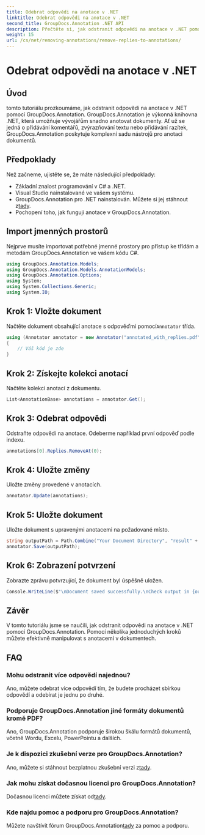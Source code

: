 ```yaml
---
title: Odebrat odpovědi na anotace v .NET
linktitle: Odebrat odpovědi na anotace v .NET
second_title: GroupDocs.Annotation .NET API
description: Přečtěte si, jak odstranit odpovědi na anotace v .NET pomocí GroupDocs.Annotation. Podrobný průvodce s příklady kódu.
weight: 15
url: /cs/net/removing-annotations/remove-replies-to-annotations/
---
```


# Odebrat odpovědi na anotace v .NET

## Úvod
tomto tutoriálu prozkoumáme, jak odstranit odpovědi na anotace v .NET pomocí GroupDocs.Annotation. GroupDocs.Annotation je výkonná knihovna .NET, která umožňuje vývojářům snadno anotovat dokumenty. Ať už se jedná o přidávání komentářů, zvýrazňování textu nebo přidávání razítek, GroupDocs.Annotation poskytuje komplexní sadu nástrojů pro anotaci dokumentů.
## Předpoklady
Než začneme, ujistěte se, že máte následující předpoklady:
- Základní znalost programování v C# a .NET.
- Visual Studio nainstalované ve vašem systému.
-  GroupDocs.Annotation pro .NET nainstalován. Můžete si jej stáhnout z[tady](https://releases.groupdocs.com/annotation/net/).
- Pochopení toho, jak fungují anotace v GroupDocs.Annotation.

## Import jmenných prostorů
Nejprve musíte importovat potřebné jmenné prostory pro přístup ke třídám a metodám GroupDocs.Annotation ve vašem kódu C#.
```csharp
using GroupDocs.Annotation.Models;
using GroupDocs.Annotation.Models.AnnotationModels;
using GroupDocs.Annotation.Options;
using System;
using System.Collections.Generic;
using System.IO;
```
## Krok 1: Vložte dokument
 Načtěte dokument obsahující anotace s odpověďmi pomocí`Annotator` třída.
```csharp
using (Annotator annotator = new Annotator("annotated_with_replies.pdf"))
{
    // Váš kód je zde
}
```
## Krok 2: Získejte kolekci anotací
Načtěte kolekci anotací z dokumentu.
```csharp
List<AnnotationBase> annotations = annotator.Get();
```
## Krok 3: Odebrat odpovědi
Odstraňte odpovědi na anotace. Odeberme například první odpověď podle indexu.
```csharp
annotations[0].Replies.RemoveAt(0);
```
## Krok 4: Uložte změny
Uložte změny provedené v anotacích.
```csharp
annotator.Update(annotations);
```
## Krok 5: Uložte dokument
Uložte dokument s upravenými anotacemi na požadované místo.
```csharp
string outputPath = Path.Combine("Your Document Directory", "result" + Path.GetExtension("input.pdf"));
annotator.Save(outputPath);
```
## Krok 6: Zobrazení potvrzení
Zobrazte zprávu potvrzující, že dokument byl úspěšně uložen.
```csharp
Console.WriteLine($"\nDocument saved successfully.\nCheck output in {outputPath}.");
```

## Závěr
V tomto tutoriálu jsme se naučili, jak odstranit odpovědi na anotace v .NET pomocí GroupDocs.Annotation. Pomocí několika jednoduchých kroků můžete efektivně manipulovat s anotacemi v dokumentech.
## FAQ
### Mohu odstranit více odpovědí najednou?
Ano, můžete odebrat více odpovědí tím, že budete procházet sbírkou odpovědí a odebírat je jednu po druhé.
### Podporuje GroupDocs.Annotation jiné formáty dokumentů kromě PDF?
Ano, GroupDocs.Annotation podporuje širokou škálu formátů dokumentů, včetně Wordu, Excelu, PowerPointu a dalších.
### Je k dispozici zkušební verze pro GroupDocs.Annotation?
 Ano, můžete si stáhnout bezplatnou zkušební verzi z[tady](https://releases.groupdocs.com/).
### Jak mohu získat dočasnou licenci pro GroupDocs.Annotation?
 Dočasnou licenci můžete získat od[tady](https://purchase.groupdocs.com/temporary-license/).
### Kde najdu pomoc a podporu pro GroupDocs.Annotation?
 Můžete navštívit fórum GroupDocs.Annotation[tady](https://forum.groupdocs.com/c/annotation/10) za pomoc a podporu.